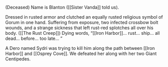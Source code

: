 (Deceased)
Name is Blanton ([[Sister Vanda]] told us).

Dressed in rusted armor and clutched an equally rusted religious symbol of Gorum in one hand. Suffering from exposure, two infected crossbow bolt wounds, and a strange sickness that left rust-red splotches all over his body. ([[The Rust Creep]])
Dying words, “[[Iron Harbor]]… rust… ship… all dead… before… too late… ”

A Dero named Sydri was trying to kill him along the path between [[Iron Harbor]] and [[Osprey Cove]]. We defeated her along with her two Giant Centipedes.
